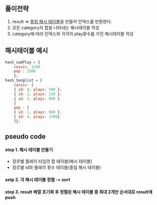 ## 풀이전략
1. result => [중첩 해시 테이블](https://github.com/jamm0316/programers-codingtest/wiki/%EC%A4%91%EC%B2%A9-%ED%95%B4%EC%8B%9C-%ED%85%8C%EC%9D%B4%EB%B8%94)을 만들어 인덱스를 반환한다.
2. 모든 category의 합을 나타내는 해시테이블 작성
3. category에 따라 인덱스와 각각의 play횟수를 가진 해시테이블 작성

## 해시테이블 예시
```javascript
hash_sumPlay = {
    cassic: 1300
    pop : 2500
    };
hash_Songlist = {  
    cassic: [  
    { id: 0, plays: 500 },  
    { id: 2, plays: 150 }.  
    { id: 3, plays: 800 }  
    ]  
    pop : [  
    { id: 1, plays: 600 },  
    { id: 4, plays: 2500}  
    ]};
```
## pseudo code
#### step 1. 해시 테이블 만들기
  - 장르별 플레이 타임의 합 테이블(해시 테이블)
  - 장르별 id와 플레이 횟수 테이블(중첩 해시 테이블)

#### setp 2. 각 해시 테이블 정렬 -> sort

#### step 3. result 배열 초기화 후 정렬된 해시 테이블 중 최대 2개만 순서대로 result에 push
